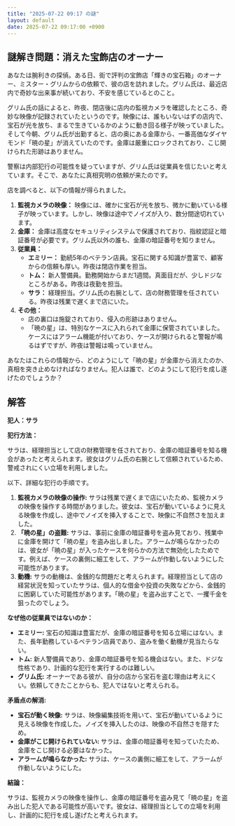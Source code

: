 ```yaml
---
title: "2025-07-22 09:17 の謎"
layout: default
date: 2025-07-22 09:17:00 +0900
---
```

## 謎解き問題：消えた宝飾店のオーナー

あなたは腕利きの探偵。ある日、街で評判の宝飾店「輝きの宝石箱」のオーナー、ミスター・グリムからの依頼で、彼の店を訪れました。グリム氏は、最近店内で奇妙な出来事が続いており、不安を感じているとのこと。

グリム氏の話によると、昨夜、閉店後に店内の監視カメラを確認したところ、奇妙な映像が記録されていたというのです。映像には、誰もいないはずの店内で、宝石が光を放ち、まるで生きているかのように動き回る様子が映っていました。そして今朝、グリム氏が出勤すると、店の奥にある金庫から、一番高価なダイヤモンド「暁の星」が消えていたのです。金庫は厳重にロックされており、こじ開けられた形跡はありません。

警察は内部犯行の可能性を疑っていますが、グリム氏は従業員を信じたいと考えています。そこで、あなたに真相究明の依頼が来たのです。

店を調べると、以下の情報が得られました。

1.  **監視カメラの映像：** 映像には、確かに宝石が光を放ち、微かに動いている様子が映っています。しかし、映像は途中でノイズが入り、数分間途切れています。
2.  **金庫：** 金庫は高度なセキュリティシステムで保護されており、指紋認証と暗証番号が必要です。グリム氏以外の誰も、金庫の暗証番号を知りません。
3.  **従業員：**
    *   **エミリー：** 勤続5年のベテラン店員。宝石に関する知識が豊富で、顧客からの信頼も厚い。昨夜は閉店作業を担当。
    *   **トム：** 新人警備員。勤務開始からまだ1週間。真面目だが、少しドジなところがある。昨夜は夜勤を担当。
    *   **サラ：** 経理担当。グリム氏の右腕として、店の財務管理を任されている。昨夜は残業で遅くまで店にいた。
4.  **その他：**
    *   店の裏口は施錠されており、侵入の形跡はありません。
    *   「暁の星」は、特別なケースに入れられて金庫に保管されていました。ケースにはアラーム機能が付いており、ケースが開けられると警報が鳴るはずですが、昨夜は警報は鳴っていません。

あなたはこれらの情報から、どのようにして「暁の星」が金庫から消えたのか、真相を突き止めなければなりません。犯人は誰で、どのようにして犯行を成し遂げたのでしょうか？

## 解答

**犯人：サラ**

**犯行方法：**

サラは、経理担当として店の財務管理を任されており、金庫の暗証番号を知る機会があったと考えられます。彼女はグリム氏の右腕として信頼されているため、警戒されにくい立場を利用しました。

以下、詳細な犯行の手順です。

1.  **監視カメラの映像の操作:** サラは残業で遅くまで店にいたため、監視カメラの映像を操作する時間がありました。彼女は、宝石が動いているように見える映像を作成し、途中でノイズを挿入することで、映像に不自然さを加えました。
2.  **「暁の星」の盗難:** サラは、事前に金庫の暗証番号を盗み見ており、残業中に金庫を開けて「暁の星」を盗み出しました。アラームが鳴らなかったのは、彼女が「暁の星」が入ったケースを何らかの方法で無効化したためです。例えば、ケースの裏側に細工をして、アラームが作動しないようにした可能性があります。
3.  **動機:** サラの動機は、金銭的な問題だと考えられます。経理担当として店の経営状況を知っていたサラは、個人的な借金や投資の失敗などから、金銭的に困窮していた可能性があります。「暁の星」を盗み出すことで、一攫千金を狙ったのでしょう。

**なぜ他の従業員ではないのか：**

*   **エミリー:** 宝石の知識は豊富だが、金庫の暗証番号を知る立場にはない。また、長年勤務しているベテラン店員であり、盗みを働く動機が見当たらない。
*   **トム:** 新人警備員であり、金庫の暗証番号を知る機会はない。また、ドジな性格であり、計画的な犯行を実行するのは難しい。
*   **グリム氏:** オーナーである彼が、自分の店から宝石を盗む理由は考えにくい。依頼してきたことからも、犯人ではないと考えられる。

**矛盾点の解消:**

*   **宝石が動く映像:** サラは、映像編集技術を用いて、宝石が動いているように見える映像を作成した。ノイズを挿入したのは、映像の不自然さを隠すため。
*   **金庫がこじ開けられていない:** サラは、金庫の暗証番号を知っていたため、金庫をこじ開ける必要はなかった。
*   **アラームが鳴らなかった:** サラは、ケースの裏側に細工をして、アラームが作動しないようにした。

**結論：**

サラは、監視カメラの映像を操作し、金庫の暗証番号を盗み見て「暁の星」を盗み出した犯人である可能性が高いです。彼女は、経理担当としての立場を利用し、計画的に犯行を成し遂げたと考えられます。

